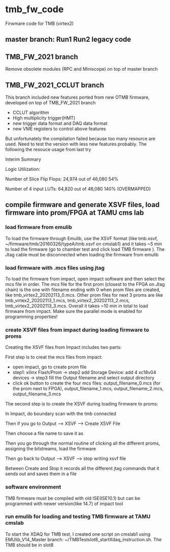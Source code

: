 # tmb_fw_code
Firwmare code for TMB (virtex2)

## master branch: Run1 Run2 legacy code
## TMB_FW_2021 branch
Remove obsolete modules (RPC and Miniscope) on top of master branch 
## TMB_FW_2021_CCLUT branch
This branch included new features ported from new OTMB firmware, developed on top of TMB_FW_2021 branch
   - CCLUT algorithm
   - High multiplicity trigger(HMT)
   - new trigger data format and DAQ data format
   - new VME registers to control above features

But unfortunately the compilation failed because too many resource are used. Need to test the version with less new features probably.  The following the resouce usage from last try

Interim Summary

Logic Utilization:

  Number of Slice Flip Flops:        24,974 out of  46,080   54%
  
  Number of 4 input LUTs:            64,820 out of  46,080  140% (OVERMAPPED)




## compile firmware and generate XSVF files, load firmware into prom/FPGA at TAMU cms lab

### load firmware from emulib 
To load the firmware through Emulib, use the XSVF format (like tmb.xsvf, ~/firmware/tmb/20160326/typeA/tmb.xsvf on cmslab1) and it takes ~5 min to load the firmware (go to chamber test and click load TMB firmware ). 
The Jtag cable must be disconnected when loading  the firmware from emulib 

### load firmware with .mcs files using jtag 
To load the firmware from impact, open impact software and then select the mcs file in order.  The mcs file for the first prom (closest to the FPGA on Jtag chain)  is the one with filename ending with 0 when prom files are created, like tmb_virtex2_20202113_0.mcs. Other prom files for next 3 proms are like tmb_virtex2_20202113_1.mcs, tmb_virtex2_20202113_2.mcs, tmb_virtex2_20202113_3.mcs.  Overall it takes ~10 min in total to load firmware from impact.  Make sure the parallel mode is enabled for programming properties!


### create XSVF files from impact during loading firmware to proms
Creating the XSVF files from Impact includes two parts:

First step is to creat the mcs files from impact:
   - open impact, go to create prom file
   - step1: xilinx Flash/Prom  -> step2 add Storage Device: add 4 xc18v04 devices -> step3 fill the Output filename and select output directory
   - click ok button to create the four mcs files:  output_filename_0.mcs (for the prom next to FPGA), output_filename_1.mcs, output_filename_2.mcs, output_filename_3.mcs

The second step is to create the XSVF during loading firmware to proms:

In Impact, do boundary scan with the tmb connected 

Then if you go to Output --> XSVF --> Create XSVF File 

Then choose a file name to save it as 

Then you go through the normal routine of clicking all the different proms, assigning the bitstreams, load the firmware

Then go back to Output --> XSVF --> stop writing xsvf file 

Between Create and Stop it records all the different jtag commands that it sends out and saves them in a file



### software environment 
TMB firmware must be compiled with old ISE(ISE10.1) but can be programmed with newer version(like 14.7) of impact tool


### run emulib for loading and testing TMB firmware at TAMU cmslab

To start the XDAQ for TMB test, I created one script on cmslab1 using EMUlib_V14_Master branch: ~/TMBTestslot8_startXdaq_instruction.sh. The TMB should be in slot8


